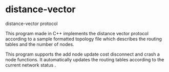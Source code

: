 distance-vector
===============

distance-vector protocol


This program made in C++ implements the distance vector protocol according to a sample formatted topology file which 
describes the routing tables and the number of nodes. 

This program supports the add node update cost disconnect and crash a node functions. It automatically updates the
routing tables according to the current network status .

